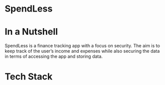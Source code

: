 # SpendLess

# In a Nutshell
SpendLess is a finance tracking app with a focus on security. The aim is to keep track of the user’s income and expenses while also securing the data in terms of accessing the app and storing data.

# Tech Stack


